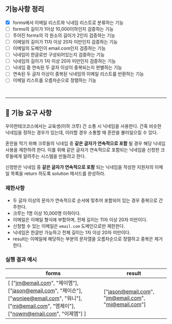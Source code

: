 ## 기능사항 정리
- [x] forms에서 이메일 리스트와 닉네임 리스트로 분류하는 기능
- [ ] forms의 길이가 1이상 10,000이하인지 검증하는 기능
- [ ] 주어진 forms의 각 원소의 길이가 2인지 검증하는 기능
- [ ] 이메일의 길이가 11자 이상 20자 미만인지 검증하는 기능
- [ ] 이메일의 도메인이 email.com인지 검증하는 기능
- [ ] 닉네임이 한글로만 구성되어있는지 검증하는 기능
- [ ] 닉네임의 길이가 1자 이상 20자 미만인지 검증하는 기능
- [ ] 닉네임 중 연속된 두 글자 이상이 중복되는지 판별하는 기능
- [ ] 연속된 두 글자 이상이 중복된 닉네임의 이메일 리스트를 반환하는 기능
- [ ] 이메일 리스트를 오름차순으로 정렬하는 기능

<br>

---
## 🚀 기능 요구 사항

우아한테크코스에서는 교육생(이하 크루) 간 소통 시 닉네임을 사용한다. 간혹 비슷한 닉네임을 정하는 경우가 있는데, 이러할 경우 소통할 때 혼란을 불러일으킬 수 있다.

혼란을 막기 위해 크루들의 닉네임 중 **같은 글자가 연속적으로 포함** 될 경우 해당 닉네임 사용을 제한하려 한다. 이를 위해 같은 글자가 연속적으로 포함되는 닉네임을 신청한 크루들에게 알려주는 시스템을 만들려고 한다.


신청받은 닉네임 중 **같은 글자가 연속적으로 포함** 되는 닉네임을 작성한 지원자의 이메일 목록을 return 하도록 solution 메서드를 완성하라.

### 제한사항

- 두 글자 이상의 문자가 연속적으로 순서에 맞추어 포함되어 있는 경우 중복으로 간주한다.
- 크루는 1명 이상 10,000명 이하이다.
- 이메일은 이메일 형식에 부합하며, 전체 길이는 11자 이상 20자 미만이다.
- 신청할 수 있는 이메일은 `email.com` 도메인으로만 제한한다.
- 닉네임은 한글만 가능하고 전체 길이는 1자 이상 20자 미만이다.
- result는 이메일에 해당하는 부분의 문자열을 오름차순으로 정렬하고 중복은 제거한다.

### 실행 결과 예시

| forms | result |
| --- | --- |
| [ ["jm@email.com", "제이엠"], ["jason@email.com", "제이슨"], ["woniee@email.com", "워니"], ["mj@email.com", "엠제이"], ["nowm@email.com", "이제엠"] ] | ["jason@email.com", "jm@email.com", "mj@email.com"] |
